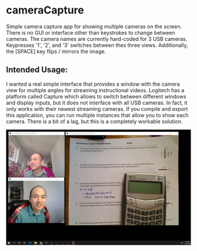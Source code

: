 # cameraCapture
Simple camera capture app for showing multiple cameras on the screen. There is no GUI or interface other than keystrokes to change between cameras. The camera names are currently hard-coded for 3 USB cameras. Keypresses '1', '2', and '3' switches between thes three views. Additionally, the [SPACE] key flips / mirrors the image. 

## Intended Usage:
I wanted a real simple interface that provides a window with the camera view for multiple angles for streaming instructional videos. Logitech has a platform called Capture which allows to switch between different windows and display inputs, but it does not interface with all USB cameras. In fact, it only works with their newest streaming cameras. If you compile and export this application, you can run multiple instances that allow you to show each camera. There is a bit of a lag, but this is a completely workable solution.

![Desktop Screenshot](Snag_c5f36a.png)
